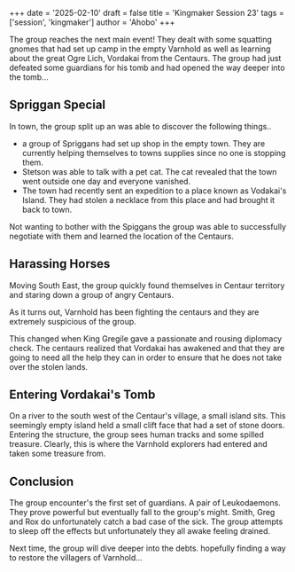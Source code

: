+++
date = '2025-02-10'
draft = false
title = 'Kingmaker Session 23'
tags = ['session', 'kingmaker']
author = 'Ahobo'
+++

The group reaches the next main event! They dealt with some squatting gnomes that had set up camp in the
empty Varnhold as well as learning about the great Ogre Lich, Vordakai from the Centaurs. The group had
just defeated some guardians for his tomb and had opened the way deeper into the tomb...

## Spriggan Special

In town, the group split up an was able to discover the following things..

- a group of Spriggans had set up shop in the empty town. They are currently helping themselves to towns
supplies since no one is stopping them.
- Stetson was able to talk with a pet cat. The cat revealed that the town went outside one day and everyone vanished.
- The town had recently sent an expedition to a place known as Vodakai's Island. They had stolen a necklace from this place
and had brought it back to town.

Not wanting to bother with the Spiggans the group was able to successfully negotiate with them and learned the location of
the Centaurs.

## Harassing Horses

Moving South East, the group quickly found themselves in Centaur territory and staring down a group of angry Centaurs.

As it turns out, Varnhold has been fighting the centaurs and they are extremely suspicious of the group.

This changed when King Gregile gave a passionate and rousing diplomacy check. The centaurs realized that Vordakai has
awakened and that they are going to need all the help they can in order to ensure that he does not take over the stolen
lands. 

## Entering Vordakai's Tomb

On a river to the south west of the Centaur's village, a small island sits. This seemingly empty island held a small clift face
that had a set of stone doors. Entering the structure, the group sees human tracks and some spilled treasure. Clearly, this
is where the Varnhold explorers had entered and taken some treasure from.

## Conclusion

The group encounter's the first set of guardians. A pair of Leukodaemons. They prove powerful but eventually fall to the group's
might. Smith, Greg and Rox do unfortunately catch a bad case of the sick. The group attempts to sleep off the effects but
unfortunately they all awake feeling drained.

Next time, the group will dive deeper into the debts. hopefully finding a way to restore the villagers of Varnhold...


